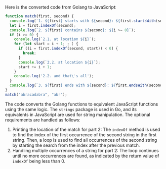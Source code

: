 Here is the converted code from Golang to JavaScript:
```javascript
function match(first, second) {
  console.log(`1. ${first} starts with ${second}: ${first.startsWith(second)}`);
  let i = first.indexOf(second);
  console.log(`2. ${first} contains ${second}: ${i >= 0}`);
  if (i >= 0) {
    console.log(`2.1. at location ${i}`);
    for (let start = i + 1; ; ) {
      if ((i = first.indexOf(second, start)) < 0) {
        break;
      }
      console.log(`2.2. at location ${i}`);
      start += i + 1;
    }
    console.log('2.2. and that\'s all');
  }
  console.log(`3. ${first} ends with ${second}: ${first.endsWith(second)}`);
}
match("abracadabra", "abr");
```
The code converts the Golang functions to equivalent JavaScript functions using the same logic. The `strings` package is used in Go, and its equivalents in JavaScript are used for string manipulation. 
The optional requirements are handled as follows:
1. Printing the location of the match for part 2: The `indexOf` method is used to find the index of the first occurrence of the second string in the first string. Then, a loop is used to find all occurrences of the second string by starting the search from the index after the previous match.
2. Handling multiple occurrences of a string for part 2: The loop continues until no more occurrences are found, as indicated by the return value of `indexOf` being less than 0.

